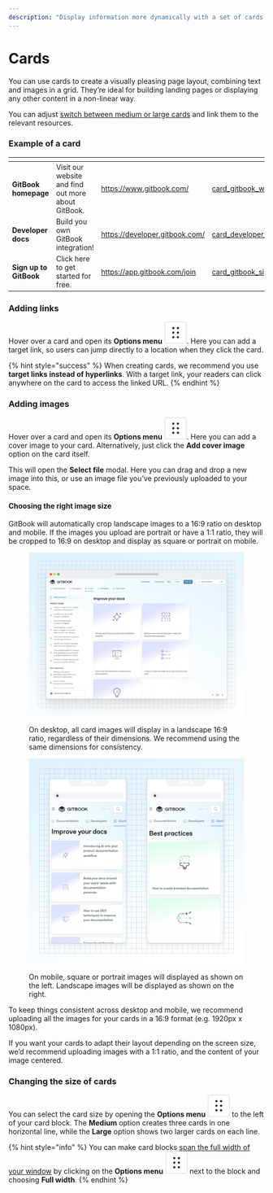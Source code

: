 ```yaml
---
description: "Display information more dynamically with a set of cards —\_with or without images"
---
```


# Cards

You can use cards to create a visually pleasing page layout, combining text and images in a grid. They’re ideal for building landing pages or displaying any other content in a non-linear way.

You can adjust [switch between medium or large cards](cards.md#card-size) and link them to the relevant resources.

### Example of a card

<table data-view="cards"><thead><tr><th></th><th></th><th data-hidden data-card-target data-type="content-ref"></th><th data-hidden data-card-cover data-type="files"></th></tr></thead><tbody><tr><td><strong>GitBook homepage</strong></td><td>Visit our website and find out more about GitBook.</td><td><a href="https://www.gitbook.com/">https://www.gitbook.com/</a></td><td><a href="../../.gitbook/assets/card_gitbook_website.svg">card_gitbook_website.svg</a></td></tr><tr><td><strong>Developer docs</strong></td><td>Build you own GitBook integration!</td><td><a href="https://developer.gitbook.com/">https://developer.gitbook.com/</a></td><td><a href="../../.gitbook/assets/card_developer_docs.svg">card_developer_docs.svg</a></td></tr><tr><td><strong>Sign up to GitBook</strong></td><td>Click here to get started for free.</td><td><a href="https://app.gitbook.com/join">https://app.gitbook.com/join</a></td><td><a href="../../.gitbook/assets/card_gitbook_signup.svg">card_gitbook_signup.svg</a></td></tr></tbody></table>

### Adding links <a href="#adding-links-and-images-to-your-cards" id="adding-links-and-images-to-your-cards"></a>

Hover over a card and open its **Options menu** <picture><source srcset="../../.gitbook/assets/options_menu_icon_dark.svg" media="(prefers-color-scheme: dark)"><img src="../../.gitbook/assets/options_menu_icon_light.svg" alt=""></picture>. Here you can add a target link, so users can jump directly to a location when they click the card.

{% hint style="success" %}
When creating cards, we recommend you use **target links instead of hyperlinks**. With a target link, your readers can click anywhere on the card to access the linked URL.
{% endhint %}

### Adding images

Hover over a card and open its **Options menu** <picture><source srcset="../../.gitbook/assets/options_menu_icon_dark.svg" media="(prefers-color-scheme: dark)"><img src="../../.gitbook/assets/options_menu_icon_light.svg" alt=""></picture>. Here you can add a cover image to your card. Alternatively, just click the **Add cover image** option on the card itself.

This will open the **Select file** modal. Here you can drag and drop a new image into this, or use an image file you’ve previously uploaded to your space.

#### Choosing the right image size

GitBook will automatically crop landscape images to a 16:9 ratio on desktop and mobile. If the images you upload are portrait or have a 1:1 ratio, they will be cropped to 16:9 on desktop and display as square or portrait on mobile.

<figure><img src="../../.gitbook/assets/13_02_25_cards_desktop.svg" alt=""><figcaption><p>On desktop, all card images will display in a landscape 16:9 ratio, regardless of their dimensions. We recommend using the same dimensions for consistency.</p></figcaption></figure>

<figure><img src="../../.gitbook/assets/13_02_25_cards_mobile.svg" alt=""><figcaption><p>On mobile, square or portrait images will displayed as shown on the left. Landscape images will be displayed as shown on the right.</p></figcaption></figure>

To keep things consistent across desktop and mobile, we recommend uploading all the images for your cards in a 16:9 format (e.g. 1920px x 1080px).

If you want your cards to adapt their layout depending on the screen size, we’d recommend uploading images with a 1:1 ratio, and the content of your image centered.

### Changing the size of cards

You can select the card size by opening the **Options menu** <picture><source srcset="../../.gitbook/assets/options_menu_icon_dark.svg" media="(prefers-color-scheme: dark)"><img src="../../.gitbook/assets/options_menu_icon_light.svg" alt=""></picture> to the left of your card block. The **Medium** option creates three cards in one horizontal line, while the **Large** option shows two larger cards on each line.

{% hint style="info" %}
You can make card blocks [span the full width of your window](./#full-width-blocks) by clicking on the **Options menu** <picture><source srcset="../../.gitbook/assets/options_menu_icon_dark.svg" media="(prefers-color-scheme: dark)"><img src="../../.gitbook/assets/options_menu_icon_light.svg" alt="" data-size="line"></picture> next to the block and choosing **Full width**.
{% endhint %}
